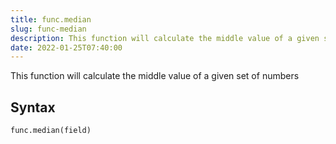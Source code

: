 ```yaml
---
title: func.median
slug: func-median
description: This function will calculate the middle value of a given set of numbers
date: 2022-01-25T07:40:00
---
```


This function will calculate the middle value of a given set of numbers

## Syntax
```python
func.median(field)
```

